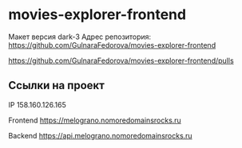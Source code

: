 # movies-explorer-frontend

Mакет версия dark-3
Адрес репозитория: https://github.com/GulnaraFedorova/movies-explorer-frontend

https://github.com/GulnaraFedorova/movies-explorer-frontend/pulls

## Ссылки на проект

IP 158.160.126.165

Frontend https://melograno.nomoredomainsrocks.ru

Backend https://api.melograno.nomoredomainsrocks.ru